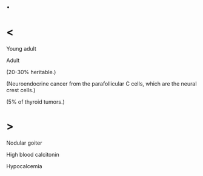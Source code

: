 # .

# <

Young adult

Adult

(20-30% heritable.)

(Neuroendocrine cancer from the parafollicular C cells, which are the neural crest cells.)

(5% of thyroid tumors.)

# >

Nodular goiter

High blood calcitonin

Hypocalcemia
